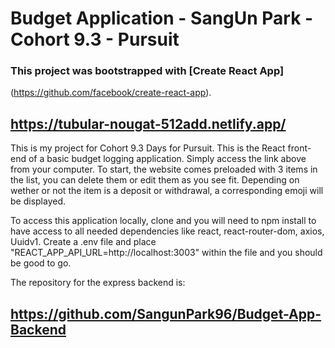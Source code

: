 # Budget Application - SangUn Park - Cohort 9.3 - Pursuit

### This project was bootstrapped with [Create React App]

(https://github.com/facebook/create-react-app).

## https://tubular-nougat-512add.netlify.app/

This is my project for Cohort 9.3 Days for Pursuit. This is the React
front-end of a basic budget logging application. Simply access the link above
from your computer. To start, the website comes preloaded with 3 items in the
list, you can delete them or edit them as you see fit. Depending on wether or
not the item is a deposit or withdrawal, a corresponding emoji will be displayed.

To access this application locally, clone and you will need to npm install to
have access to all needed dependencies like react, react-router-dom, axios, Uuidv1.
Create a .env file and place   "REACT_APP_API_URL=http://localhost:3003"
within the file and you should be good to go.

The repository for the express backend is:

## https://github.com/SangunPark96/Budget-App-Backend